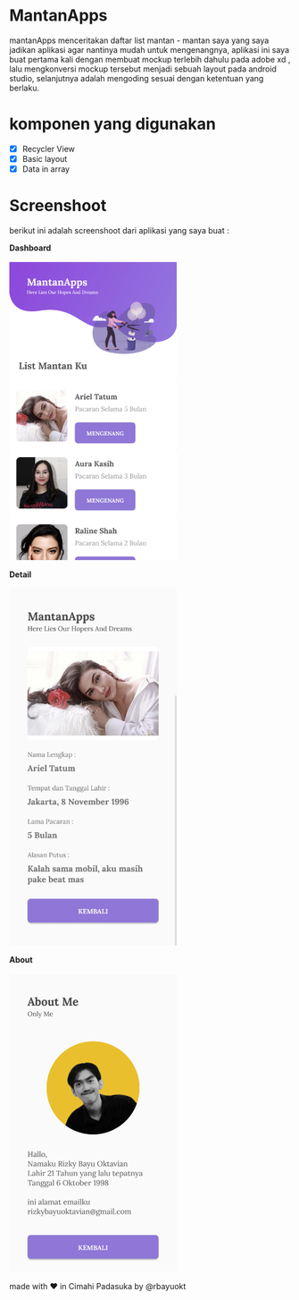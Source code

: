 # MantanApps

mantanApps menceritakan daftar list mantan - mantan saya yang saya jadikan aplikasi agar nantinya mudah untuk mengenangnya, aplikasi ini saya buat pertama kali dengan membuat mockup terlebih dahulu pada adobe xd , lalu mengkonversi mockup tersebut menjadi sebuah layout pada android studio, selanjutnya adalah mengoding sesuai dengan ketentuan yang berlaku.

# komponen yang digunakan 
- [x] Recycler View
- [x] Basic layout
- [x] Data in array

# Screenshoot

berikut ini adalah screenshoot dari aplikasi yang saya buat :

**Dashboard**<br><br>
<img src="screenshoot/dashboard.png" width="300px" /><br>

**Detail**<br><br>
<img src="screenshoot/detail.jpg" width="300px" /><br>

**About**<br><br>
<img src="screenshoot/about.png" width="300px" /><br>

made with :heart: in Cimahi Padasuka by @rbayuokt

